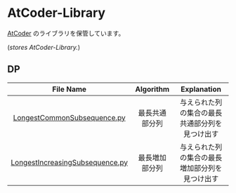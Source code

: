 # AtCoder-Library

[AtCoder](https://atcoder.jp/) のライブラリを保管しています。

(*stores AtCoder-Library.*)  

## DP
|File Name|Algorithm|Explanation|
|:--:|:--:|:--:|
|[LongestCommonSubsequence.py](LongestCommonSubsequence.py)|最長共通部分列|与えられた列の集合の最長共通部分列を見つけ出す|
|[LongestIncreasingSubsequence.py](LongestIncreasingSubsequence.py)|最長増加部分列|与えられた列の集合の最長増加部分列を見つけ出す|